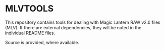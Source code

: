 # MLVTOOLS

This repository contains tools for dealing with Magic Lantern RAW v2.0 files
(MLV). If there are external dependencies, they will be noted in the 
individual README files.

Source is provided, where available.

